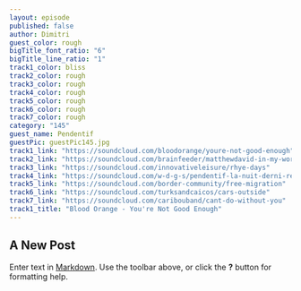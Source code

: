```yaml
---
layout: episode
published: false
author: Dimitri
guest_color: rough
bigTitle_font_ratio: "6"
bigTitle_line_ratio: "1"
track1_color: bliss
track2_color: rough
track3_color: rough
track4_color: rough
track5_color: rough
track6_color: rough
track7_color: rough
category: "145"
guest_name: Pendentif
guestPic: guestPic145.jpg
track1_link: "https://soundcloud.com/bloodorange/youre-not-good-enough"
track2_link: "https://soundcloud.com/brainfeeder/matthewdavid-in-my-world"
track3_link: "https://soundcloud.com/innovativeleisure/rhye-days"
track4_link: "https://soundcloud.com/w-d-g-s/pendentif-la-nuit-derni-re"
track5_link: "https://soundcloud.com/border-community/free-migration"
track6_link: "https://soundcloud.com/turksandcaicos/cars-outside"
track7_link: "https://soundcloud.com/caribouband/cant-do-without-you"
track1_title: "Blood Orange - You're Not Good Enough"
---
```


## A New Post

Enter text in [Markdown](http://daringfireball.net/projects/markdown/). Use the toolbar above, or click the **?** button for formatting help.

